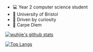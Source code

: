- :computer: Year 2 computer science student
- :school: University of Bristol
- :information_desk_person: Driven by curiosity
- :musical_keyboard: Carpe Diem

[![wuhjie's github stats](https://github-readme-stats.vercel.app/api?username=wuhjie&count_private=true&show_icons=true&theme=dark&include_all_commits=true)](https://github.com/anuraghazra/github-readme-stats)

[![Top Langs](https://github-readme-stats.vercel.app/api/top-langs/?username=wuhjie&layout=compact&langs_count=7&card_width=445)](https://github.com/anuraghazra/github-readme-stats)
